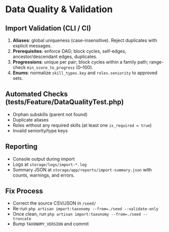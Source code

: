 # Data Quality & Validation

## Import Validation (CLI / CI)
1. **Aliases**: global uniqueness (case-insensitive). Reject duplicates with explicit messages.
2. **Prerequisites**: enforce DAG; block cycles, self-edges, ancestor/descendant edges, duplicates.
3. **Progressions**: unique per pair; block cycles within a family path; range-check `min_score_to_progress` (0–100).
4. **Enums**: normalize `skill_types.key` and `roles.seniority` to approved sets.

## Automated Checks (tests/Feature/DataQualityTest.php)
- Orphan subskills (parent not found)
- Duplicate aliases
- Roles without any required skills (at least one `is_required = true`)
- Invalid seniority/type keys

## Reporting
- Console output during import
- Logs at `storage/logs/import-*.log`
- Summary JSON at `storage/app/reports/import-summary.json` with counts, warnings, and errors.

## Fix Process
- Correct the source CSV/JSON in `/seed/`
- Re-run `php artisan import:taxonomy --from=./seed --validate-only`
- Once clean, run `php artisan import:taxonomy --from=./seed --truncate`
- Bump `TAXONOMY_VERSION` and commit
